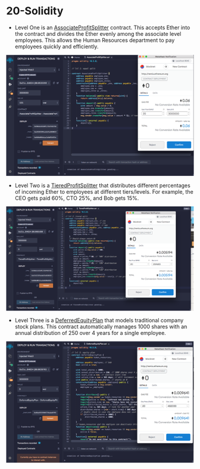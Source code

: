 # 20-Solidity

* Level One is an [AssociateProfitSplitter](https://github.com/arzuisiktopbas/20-Solidity/blob/main/AssociateProfitSplitter.sol) contract. This accepts Ether into the contract and divides the Ether evenly among the associate level employees. This allows the Human Resources department to pay employees quickly and efficiently.

![associate](https://github.com/arzuisiktopbas/20-Solidity/blob/main/Images/associate.png)

* Level Two is a [TieredProfitSplitter](https://github.com/arzuisiktopbas/20-Solidity/blob/main/TieredProfitSplitter.sol) that distributes different percentages of incoming Ether to employees at different tiers/levels. For example, the CEO gets paid 60%, CTO 25%, and Bob gets 15%.

![tiered](https://github.com/arzuisiktopbas/20-Solidity/blob/main/Images/tierefptofit.png)

* Level Three is a [DeferredEquityPlan](https://github.com/arzuisiktopbas/20-Solidity/blob/main/DeferredEquityPlan.sol) that models traditional company stock plans. This contract automatically manages 1000 shares with an annual distribution of 250 over 4 years for a single employee.

![defered](https://github.com/arzuisiktopbas/20-Solidity/blob/main/Images/deferredequity.png)
